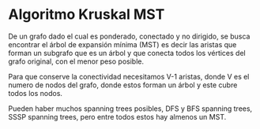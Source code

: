 # Algoritmo Kruskal MST

De un grafo dado el cual es ponderado, conectado y no dirigido, se busca encontrar el árbol de expansión mínima (MST) es decir las aristas que forman un subgrafo que es un árbol y que conecta todos los vértices del grafo original, con el menor peso posible.

Para que conserve la conectividad necesitamos V-1 aristas, donde V es el numero de nodos del grafo, donde estos forman un árbol y este cubre todos los nodos.

Pueden haber muchos spanning trees posibles, DFS y BFS spanning trees, SSSP spanning trees, pero entre todos estos hay almenos un MST.